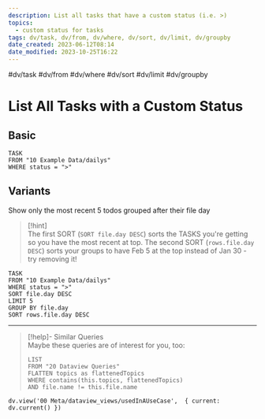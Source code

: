 ```yaml
---
description: List all tasks that have a custom status (i.e. >)
topics:
  - custom status for tasks
tags: dv/task, dv/from, dv/where, dv/sort, dv/limit, dv/groupby
date_created: 2023-06-12T08:14
date_modified: 2023-10-25T16:22
---
```


#dv/task #dv/from #dv/where #dv/sort #dv/limit #dv/groupby

# List All Tasks with a Custom Status

## Basic

```dataview
TASK
FROM "10 Example Data/dailys"
WHERE status = ">"
```

## Variants

Show only the most recent 5 todos grouped after their file day

> [!hint]  
> The first SORT (`SORT file.day DESC`) sorts the TASKS you're getting so you have the most recent at top. The second SORT (`rows.file.day DESC`) sorts your groups to have Feb 5 at the top instead of Jan 30 - try removing it!

```dataview
TASK
FROM "10 Example Data/dailys"
WHERE status = ">"
SORT file.day DESC
LIMIT 5
GROUP BY file.day
SORT rows.file.day DESC
```

---

<!-- === end of query page ===  -->

> [!help]- Similar Queries  
> Maybe these queries are of interest for you, too:
> 
> ```dataview
> LIST
> FROM "20 Dataview Queries"
> FLATTEN topics as flattenedTopics
> WHERE contains(this.topics, flattenedTopics)
> AND file.name != this.file.name
> ```

```dataviewjs
dv.view('00 Meta/dataview_views/usedInAUseCase',  { current: dv.current() })
```
